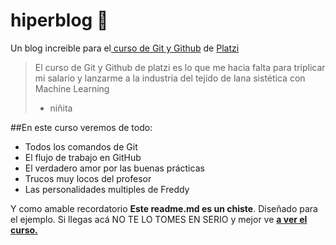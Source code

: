 # hiperblog 💚
 Un blog increible para el[ curso de Git y Github](http://platzi.com/cursos/git-github/ "[ curso de Git y Github]") de [Platzi](http://platzi.com/"platzi" "Platzi")
>El curso de Git y Github de platzi es lo que me hacia falta para triplicar mi salario y lanzarme a la industria del tejido de lana sistética con Machine Learning
> - niñita

##En este curso veremos de todo:
* Todos los comandos de Git
* El flujo de trabajo en GitHub
* El verdadero amor por las buenas prácticas
* Trucos muy locos del profesor
* Las personalidades multiples de Freddy

Y como amable recordatorio **Este readme.md es un chiste**. Diseñado para el ejemplo. Si llegas acá NO TE LO TOMES EN SERIO y mejor ve [**a ver el curso.**](http://platzi.com/cursos/git-github/ "a ver el curso.")

